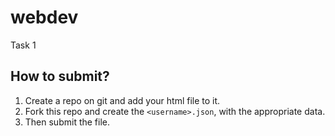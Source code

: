 # webdev
Task 1

## How to submit?

1) Create a repo on git and add your html file to it.
2) Fork this repo and create the `<username>.json`, with the appropriate data.
3) Then submit the file.
